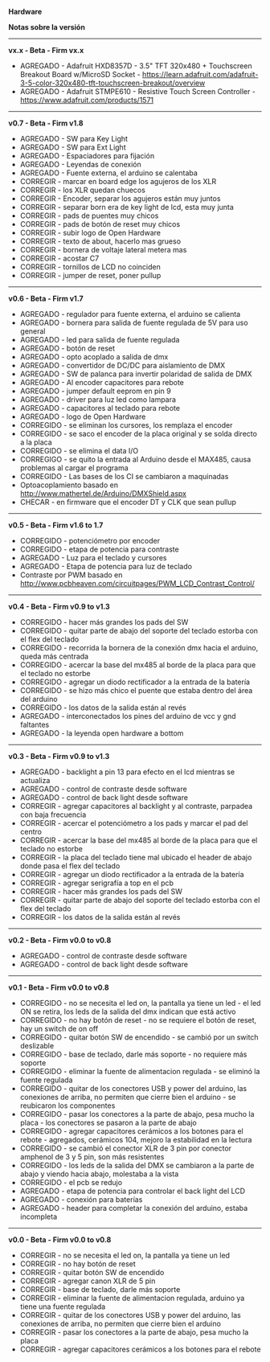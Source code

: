 **Hardware**

**Notas sobre la versión**

***

**vx.x - Beta - Firm vx.x**
- AGREGADO  - Adafruit HXD8357D - 3.5" TFT 320x480 + Touchscreen Breakout Board w/MicroSD Socket
			- https://learn.adafruit.com/adafruit-3-5-color-320x480-tft-touchscreen-breakout/overview
- AGREGADO  - Adafruit STMPE610 - Resistive Touch Screen Controller
			- https://www.adafruit.com/products/1571
			
***

**v0.7 - Beta - Firm v1.8**
- AGREGADO   - SW para Key Light
- AGREGADO   - SW para Ext Light
- AGREGADO   - Espaciadores para fijación
- AGREGADO   - Leyendas de conexión
- AGREGADO   - Fuente externa, el arduino se calentaba
- CORREGIR   - marcar en board edge los agujeros de los XLR
- CORREGIR   - los XLR quedan chuecos
- CORREGIR   - Encoder, separar los agujeros están muy juntos
- CORREGIR   - separar born era de key light de lcd, esta muy junta
- CORREGIR   - pads de puentes muy chicos
- CORREGIR   - pads de botón de reset muy chicos
- CORREGIR   - subir logo de Open Hardware
- CORREGIR   - texto de about, hacerlo mas grueso
- CORREGIR   - bornera de voltaje lateral metera mas
- CORREGIR   - acostar C7
- CORREGIR   - tornillos de LCD no coinciden
- CORREGIR   - jumper de reset, poner pullup

***
 
**v0.6 - Beta - Firm v1.7**
- AGREGADO   - regulador para fuente externa, el arduino se calienta
- AGREGADO   - bornera para salida de fuente regulada de 5V para uso general
- AGREGADO   - led para salida de fuente regulada
- AGREGADO   - botón de reset
- AGREGADO   - opto acoplado a salida de dmx
- AGREGADO   - convertidor de DC/DC para aislamiento de DMX
- AGREGADO   - SW de palanca para invertir polaridad de salida de DMX
- AGREGADO   - Al encoder capacitores para rebote
- AGREGADO   - jumper default eeprom en pin 9
- AGREGADO   - driver para luz led como lampara
- AGREGADO   - capacitores al teclado para rebote
- AGREGADO   - logo de Open Hardware
- CORREGIDO  - se eliminan los cursores, los remplaza el encoder
- CORREGIDO  - se saco el encoder de la placa original y se solda directo a la placa
- CORREGIDO  - se elimina el data I/O
- CORREGIGO  - se quito la entrada al Arduino desde el MAX485, causa problemas al cargar el programa
- CORREGIDO  - Las bases de los CI se cambiaron a maquinadas
- Optoacoplamiento basado en http://www.mathertel.de/Arduino/DMXShield.aspx
- CHECAR     - en firmware que el encoder DT y CLK que sean pullup

***

**v0.5 - Beta - Firm v1.6 to 1.7**
- CORREGIDO - potenciómetro por encoder
- CORREGIDO - etapa de potencia para contraste
- AGREGADO 	- Luz para el teclado y cursores
- AGREGADO  - Etapa de potencia para luz de teclado
- Contraste por PWM basado en http://www.pcbheaven.com/circuitpages/PWM_LCD_Contrast_Control/

***

**v0.4 - Beta - Firm v0.9 to v1.3**
- CORREGIDO - hacer más grandes los pads del SW
- CORREGIDO - quitar parte de abajo del soporte del teclado estorba con el flex del teclado
- CORREGIDO - recorrida la bornera de la conexión dmx hacia el arduino, queda más centrada
- CORREGIDO - acercar la base del mx485 al borde de la placa para que el teclado no estorbe
- CORREGIDO - agregar un diodo rectificador a la entrada de la batería
- CORREGIDO - se hizo más chico el puente que estaba dentro del área del arduino
- CORREGIDO - los datos de la salida están al revés
- AGREGADO  - interconectados los pines del arduino de vcc y gnd faltantes
- AGREGADO  - la leyenda open hardware a bottom

***

**v0.3 - Beta - Firm v0.9 to v1.3**
- AGREGADO  - backlight a pin 13 para efecto en el lcd mientras se actualiza
- AGREGADO  - control de contraste desde software
- AGREGADO  - control de back light desde software
- CORREGIR  - agregar capacitores al backlight y al contraste, parpadea con baja frecuencia
- CORREGIR  - acercar el potenciómetro a los pads y marcar el pad del centro
- CORREGIR  - acercar la base del mx485 al borde de la placa para que el teclado no estorbe
- CORREGIR  - la placa del teclado tiene mal ubicado el header de abajo donde pasa el flex del teclado
- CORREGIR  - agregar un diodo rectificador a la entrada de la batería
- CORREGIR  - agregar serigrafía a top en el pcb
- CORREGIR  - hacer más grandes los pads del SW
- CORREGIR  - quitar parte de abajo del soporte del teclado estorba con el flex del teclado
- CORREGIR  - los datos de la salida están al revés

***

**v0.2 - Beta - Firm v0.0 to v0.8**
- AGREGADO  - control de contraste desde software
- AGREGADO  - control de back light desde software

***

**v0.1 - Beta - Firm v0.0 to v0.8**
- CORREGIDO - no se necesita el led on, la pantalla ya tiene un led
	    - el led ON se retira, los leds de la salida del dmx indican que está activo
- CORREGIDO - no hay botón de reset
	    - no se requiere el botón de reset, hay un switch de on off
- CORREGIDO - quitar botón SW de encendido
	    - se cambió por un switch deslizable
- CORREGIDO - base de teclado, darle más soporte
	    - no requiere más soporte
- CORREGIDO - eliminar la fuente de alimentacion regulada
	    - se eliminó la fuente regulada
- CORREGIDO - quitar de los conectores USB y power del arduino, las conexiones de arriba, no permiten que cierre bien el arduino
	    - se reubicaron los componentes
- CORREGIDO - pasar los conectores a la parte de abajo, pesa mucho la placa
	    - los conectores se pasaron a la parte de abajo
- CORREGIDO - agregar capacitores cerámicos a los botones para el rebote
	    - agregados, cerámicos 104, mejoro la estabilidad en la lectura
- CORREGIDO - se cambió el conector XLR de 3 pin por conector amphenol de 3 y 5 pin, son más resistentes
- CORREGIDO - los leds de la salida del DMX se cambiaron a la parte de abajo y viendo hacia abajo, molestaba a la vista
- CORREGIDO - el pcb se redujo
- AGREGADO  - etapa de potencia para controlar el back light del LCD
- AGREGADO  - conexión para baterías
- AGREGADO  - header para completar la conexión del arduino, estaba incompleta

***

**v0.0 - Beta - Firm v0.0 to v0.8**
- CORREGIR  - no se necesita el led on, la pantalla ya tiene un led
- CORREGIR  - no hay botón de reset
- CORREGIR  - quitar botón SW de encendido
- CORREGIR  - agregar canon XLR de 5 pin
- CORREGIR  - base de teclado, darle más soporte
- CORREGIR  - eliminar la fuente de alimentacion regulada, arduino ya tiene una fuente regulada
- CORREGIR  - quitar de los conectores USB y power del arduino, las conexiones de arriba, no permiten que cierre bien el arduino
- CORREGIR  - pasar los conectores a la parte de abajo, pesa mucho la placa
- CORREGIR  - agregar capacitores cerámicos a los botones para el rebote